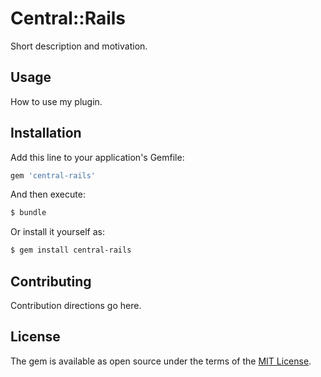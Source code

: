# Central::Rails
Short description and motivation.

## Usage
How to use my plugin.

## Installation
Add this line to your application's Gemfile:

```ruby
gem 'central-rails'
```

And then execute:
```bash
$ bundle
```

Or install it yourself as:
```bash
$ gem install central-rails
```

## Contributing
Contribution directions go here.

## License
The gem is available as open source under the terms of the [MIT License](http://opensource.org/licenses/MIT).
